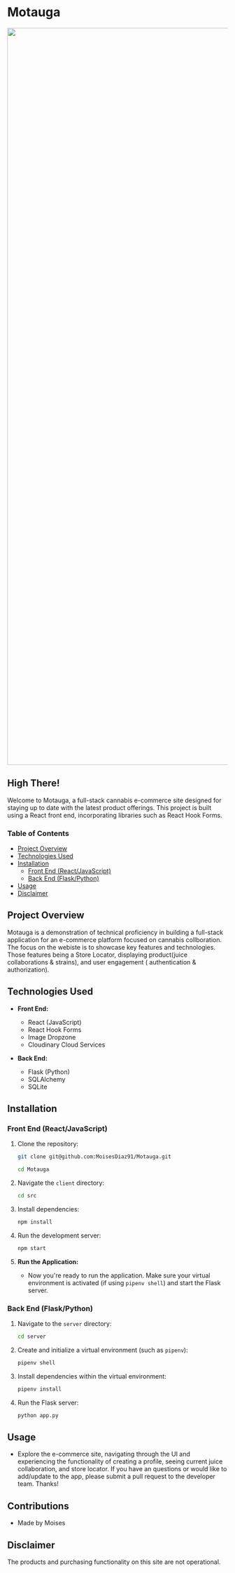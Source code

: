 # Motauga

<p align='center'>
  <img width="1680" alt="Motauga" src="https://motaguanyc.com/cdn/shop/files/Blue_World_Water_Day_Banner_Landscape.png?v=1694655130&width=1100">
</p>

## High There!

Welcome to Motauga, a full-stack cannabis e-commerce site designed for staying up to date with the latest product offerings. This project is built using a React front end, incorporating libraries such as React Hook Forms. 

### Table of Contents
- [Project Overview](#project-overview)
- [Technologies Used](#technologies-used)
- [Installation](#installation)
  - [Front End (React/JavaScript)](#front-end-reactjavascript)
  - [Back End (Flask/Python)](#back-end-flaskpython)
- [Usage](#usage)
- [Disclaimer](#disclaimer)

## Project Overview

Motauga is a demonstration of technical proficiency in building a full-stack application for an e-commerce platform focused on cannabis collboration. The focus on the webiste is to showcase key features and technologies. Those features being a Store Locator, displaying product(juice collaborations & strains), and user engagement ( authentication & authorization).

## Technologies Used

- **Front End:**
  - React (JavaScript)
  - React Hook Forms
  - Image Dropzone
  - Cloudinary Cloud Services

- **Back End:**
  - Flask (Python)
  - SQLAlchemy
  - SQLite

## Installation

### Front End (React/JavaScript)

1. Clone the repository:
   
    ```bash
    git clone git@github.com:MoisesDiaz91/Motauga.git

    cd Motauga
    ```

4. Navigate the `client` directory:
   
    ```bash
    cd src
    ```

3. Install dependencies:
   
    ```bash
    npm install
    ```

5. Run the development server:
   
    ```bash
    npm start
    ```


6. **Run the Application:**
   - Now you're ready to run the application. Make sure your virtual environment is activated (if using `pipenv shell`) and start the Flask server.


### Back End (Flask/Python)

1. Navigate to the `server` directory:
   
    ```bash
    cd server
    ```

3. Create and initialize a virtual environment (such as ```pipenv```):
   
    ```bash
    pipenv shell
    ```
5. Install dependencies within the virtual environment:
   
    ```bash
    pipenv install

7. Run the Flask server:
   
    ```bash
    python app.py
    ```

## Usage

- Explore the  e-commerce site, navigating through the UI and experiencing the functionality of creating a profile, seeing current juice collaboration, and store locator. If you have an questions or would like to add/update to the app, please submit a pull request to the developer team. Thanks!


## Contributions
- Made by Moises

## Disclaimer

The products and purchasing functionality on this site are not operational.
